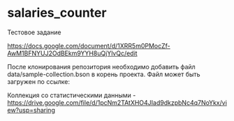 # salaries_counter

Тестовое задание 

https://docs.google.com/document/d/1XRR5m0PMocZf-AwM1BFNYUJ2OdBEkm9YYH8uQjYlvQc/edit

После клонирования репозитория необходимо добавить файл data/sample-collection.bson в корень проекта.
Файл может быть загружен по ссылке:

Коллекция со статистическими данными - 
https://drive.google.com/file/d/1pcNm2TAtXHO4JIad9dkzpbNc4q7NoYkx/view?usp=sharing
